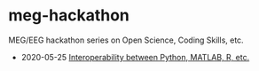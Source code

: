 # meg-hackathon

MEG/EEG hackathon series on Open Science, Coding Skills, etc.

- 2020-05-25 [Interoperability between Python, MATLAB, R, etc.](2020-05-25-interoperability)
